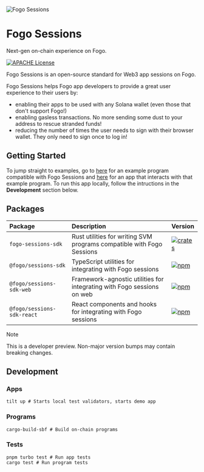 ![Fogo Sessions](https://github.com/fogo-foundation/fogo-sessions/blob/chore/readme/.github/banner.png)

# Fogo Sessions

Next-gen on-chain experience on Fogo.

<p>
  <a href="https://github.com/fogo-foundation/fogo-sessions/blob/main/LICENSE">
    <picture>
      <source media="(prefers-color-scheme: dark)" srcset="https://img.shields.io/badge/license-APACHE-blue.svg?color=green">
      <img src="https://img.shields.io/badge/license-APACHE-blue.svg?colorA=f6f8fa&colorB=f6f8fa&style=flat" alt="APACHE License">
    </picture>
  </a>
</p>

Fogo Sessions is an open-source standard for Web3 app sessions on Fogo.

Fogo Sessions helps Fogo app developers to provide a great user experience to their users by:

- enabling their apps to be used with any Solana wallet (even those that don't support Fogo!)
- enabling gasless transactions. No more sending some dust to your address to rescue stranded funds!
- reducing the number of times the user needs to sign with their browser wallet. They only need to sign once to log in!

## Getting Started

To jump straight to examples, go to [here](https://github.com/fogo-foundation/fogo-sessions/programs/example) for an example program compatible with Fogo Sessions and [here](https://github.com/fogo-foundation/fogo-sessions/apps/sessions-demo) for an app that interacts with that example program. To run this app locally, follow the intructions in the **Development** section below.

## Packages

| Package                    | Description                                                            | Version                                                                                                                                |
| :------------------------- | :--------------------------------------------------------------------- | :------------------------------------------------------------------------------------------------------------------------------------- |
| `fogo-sessions-sdk`        | Rust utilities for writing SVM programs compatible with Fogo Sessions  | [![crates](https://img.shields.io/crates/v/fogo-sessions-sdk?color=green)](https://crates.io/crates/fogo-sessions-sdk)                  |
| `@fogo/sessions-sdk`       | TypeScript utilities for integrating with Fogo sessions                | [![npm](https://img.shields.io/npm/v/@fogo/sessions-sdk.svg?color=blue)](https://www.npmjs.com/package/@fogo/sessions-sdk)             |
| `@fogo/sessions-sdk-web`   | Framework-agnostic utilities for integrating with Fogo sessions on web | [![npm](https://img.shields.io/npm/v/@fogo/sessions-sdk-web.svg?color=blue)](https://www.npmjs.com/package/@fogo/sessions-sdk-web)     |
| `@fogo/sessions-sdk-react` | React components and hooks for integrating with Fogo sessions          | [![npm](https://img.shields.io/npm/v/@fogo/sessions-sdk-react.svg?color=blue)](https://www.npmjs.com/package/@fogo/sessions-sdk-react) |

> [!NOTE]
> This is a developer preview. Non-major version bumps may contain breaking changes.

## Development

### Apps

```
tilt up # Starts local test validators, starts demo app
```

### Programs

```
cargo-build-sbf # Build on-chain programs
```

### Tests

```
pnpm turbo test # Run app tests
cargo test # Run program tests
```
